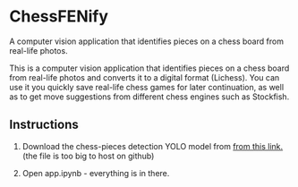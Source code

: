 # ChessFENify
A computer vision application that identifies pieces on a chess board from real-life photos.

This is a computer vision application that identifies pieces on a chess board from real-life photos and converts it to a digital format (Lichess). 
You can use it you quickly save real-life chess games for later continuation, as well as to get move suggestions from different chess engines such as Stockfish.

<!-- ## The Process
![alt text](https://github.com/shainisan/real-life-chess-vision/blob/main/project%20outline.png?raw=true)

## Demo
![alt text](https://github.com/shainisan/real-life-chess-vision/blob/main/chess_vision_gif.gif?raw=true) -->

## Instructions
1. Download the chess-pieces detection YOLO model from [from this link.](https://1drv.ms/u/s!AgTK8e6sG1rXhJdkX67sSPET8UiRyg?e=ztuuwy)
(the file is too big to host on github)
 
2. Open app.ipynb - everything is in there.

